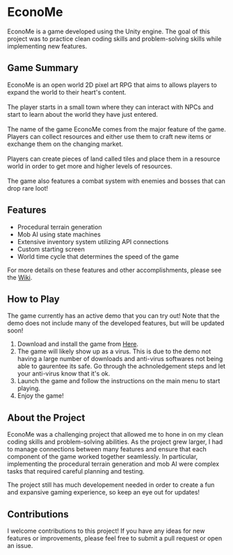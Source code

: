 # EconoMe

EconoMe is a game developed using the Unity engine. The goal of this project was to practice clean coding skills and problem-solving skills while implementing new features.

## Game Summary

EconoMe is an open world 2D pixel art RPG that aims to allows players to expand the world to their heart's content.
<br><br>The player starts in a small town where they can interact with NPCs and start to learn about the world they have just entered.
<br><br>The name of the game EconoMe comes from the major feature of the game. Players can collect resources and either use them to craft new items or exchange them on the changing market.
<br><br>Players can create pieces of land called tiles and place them in a resource world in order to get more and higher levels of resources.
<br><br>The game also features a combat system with enemies and bosses that can drop rare loot!

## Features

- Procedural terrain generation
- Mob AI using state machines
- Extensive inventory system utilizing API connections
- Custom starting screen
- World time cycle that determines the speed of the game

For more details on these features and other accomplishments, please see the [Wiki](https://github.com/TheLastDigitOfPi/EconoME/wiki).

## How to Play
The game currently has an active demo that you can try out! Note that the demo does not include many of the developed features, but will be updated soon!

1. Download and install the game from [Here](https://drive.google.com/file/d/1dqGrSzzK6faunmvX9ZpU7hxR-OP3QmwY/view?usp=sharing).
2. The game will likely show up as a virus. This is due to the demo not having a large number of downloads and anti-virus softwares not being able to gaurentee its safe. Go through the achnoledgement steps and let your anti-virus know that it's ok.
3. Launch the game and follow the instructions on the main menu to start playing.
4. Enjoy the game!

## About the Project

EconoMe was a challenging project that allowed me to hone in on my clean coding skills and problem-solving abilities. As the project grew larger, I had to manage connections between many features and ensure that each component of the game worked together seamlessly. In particular, implementing the procedural terrain generation and mob AI were complex tasks that required careful planning and testing.

The project still has much developement needed in order to create a fun and expansive gaming experience, so keep an eye out for updates!

## Contributions

I welcome contributions to this project! If you have any ideas for new features or improvements, please feel free to submit a pull request or open an issue.
